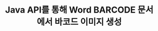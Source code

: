 ---
############################# Static ############################
layout: "auto-gen-gist"
draft: false
path: "ko/assembly/java//barcode/"
otherformats: DOC DOCX DOCM DOT DOTM RTF ODT OTT 

############################# Head ############################
head_title: "Java를 통한 워드 프로세싱 문서의 바코드 생성 및 편집"
head_description: "GroupDocs.Assembly Java API를 사용하면 프로그래머가 Word(DOC, DOCX, DOCM, DOT, DOTX, RTF 및 ODT) 문서 내에서 바코드 이미지를 생성, 추가 및 편집할 수 있습니다."

############################# Header ############################
title: "Java API를 통해 Word BARCODE 문서에서 바코드 이미지 생성"
description: "GroupDocs.Assembly Java API를 사용하면 소프트웨어 개발자가 Java 애플리케이션 내부의 Word BARCODE 문서 내에서 바코드 이미지를 동적으로 만들고 수정할 수 있습니다."

######################### Download Button #######################
button:
    enable: true

############################# About ############################
about:
    enable: true
    title: "워드 프로세싱 문서에서 바코드를 만들고 편집하는 방법은 무엇입니까?"
    content: |
     바코드는 인기를 얻고 있으며 오늘날 모든 곳에서 사용됩니다. 1970년대 중반에 식료품점에 나타나기 시작했으며 오늘날에는 책, 티켓, 의약품 추적을 위한 병원, 자동차 부품점 등에서 찾을 수 있습니다. 이 웹 페이지에서는 Java 애플리케이션 내에서 다양한 유형의 문서 및 이메일에 바코드 이미지를 동적으로 생성하고 추가하는 방법을 설명합니다. Java용 GroupDocs.Assembly는 소프트웨어 개발자가 강력한 문서 자동화 및 보고 응용 프로그램을 만드는 데 도움이 되는 매우 유용한 API입니다. PDF, HTML, XPS, Microsoft Office Word, Excel 워크시트, PowerPoint 프레젠테이션, Outlook 전자 메일 등과 같은 많은 인기 있는 문서 형식을 처리하기 위한 지원을 제공합니다. Java API를 사용하면 몇 줄의 코드로 문서와 이메일 메시지에 바코드 이미지를 쉽게 만들고 삽입할 수 있습니다. 또한 바코드 이미지 크기 조정, 앞뒤 색상 변경, 바코드 이미지 해상도 변경, 바코드 텍스트 배치, 글꼴 변경 등과 같은 바코드 이미지 속성 수정을 지원합니다.

############################# content ############################
steps:
    enable: true
    block:
    - title_left: "BARCODE 문서에서 바코드 이미지 생성"
      content_left: |
       다음 자바 코드 예제는 Microsoft Word BARCODE 문서 내에서 바코드 이미지의 동적 생성 및 삽입을 보여줍니다. 개발자는 몇 줄의 Java 코드를 사용하여 작업을 수행할 수 있습니다.

      title_right: "Java를 통해 BARCODE 파일에 바코드 추가"
      content_right: |
        * [DocumentAssembler](https://apireference.groupdocs.com/assembly/java/com.groupdocs.assembly/DocumentAssembler) 의 인스턴스 생성
        * [AssembleDocument](https://apireference.groupdocs.com/assembly/java/com.groupdocs.assembly/DocumentAssembler#assembleDocument-java.io.InputStream-java.io.OutputStream-com.groupdocs.assembly.DataSourceInfo...-) 다음 매개변수가 있는 메서드 를 호출합니다,
           * 템플릿 문서를 읽을 스트림.
           * 결과 문서를 작성하는 스트림.
           * 문서 로드 및 저장 옵션.
           * Details 사용할 데이터 소스 개체에 대한 정보입니다.

     
      gisthash: "eaf50ed48706b66730933fc4b57cdd87"
      gistfile: "barcodes_creation_in_word_documents.java"

    - title_left: "시스템 요구 사항"
      content_left: |
       GroupDocs.Assembly Java API는 모든 주요 플랫폼 및 운영 체제에서 지원됩니다. Microsoft Word, Excel, PowerPoint, Outlook, OpenOffice 및 50개 이상의 기타 형식으로 문서를 생성할 수 있습니다. 전체 시스템 요구 사항 가이드를 보려면 [시스템 요구 사항](https://docs.groupdocs.com/assembly/java/system-requirements/)을 방문하십시오. 아래 코드를 실행하기 전에 다음 전제 조건이 컴퓨터에 설치되어 있는지 확인하십시오. 체계:
        * 운영 체제: 마이크로소프트 윈도우, 리눅스, 맥OS
        * 자바 버전 지원: J2SE 7.0(1.7), J2SE 8.0(1.8) 이상
        * [Maven](https://mvnrepository.com/artifact/com.groupdocs/groupdocs-assembly/)에서 최신 버전의 GroupDocs.Assembly Java API 다운로드
        
      title_right: "GroupDocs.Assembly를 사용하는 이유"
      content_right: |
        * 템플릿에서 사용자 정의 문서를 만듭니다.
        * 이메일 첨부 파일을 동적으로 첨부합니다.
        * 문서를 만들고 자동화하는 데 추가 소프트웨어가 필요하지 않습니다.
        * 데이터 소스를 기반으로 출력 문서를 생성합니다.
        * 보고서에 문서 내용을 동적으로 삽입
        * 스프레드시트 조립 중에 수식을 적용합니다.
        * 여러 데이터 형식에 대한 지원 제공
        * 순차적 데이터 작업 지원.

demos:
    enable: true
    

more_formats:
    enable: true


back_to_top:
    enable: true
---